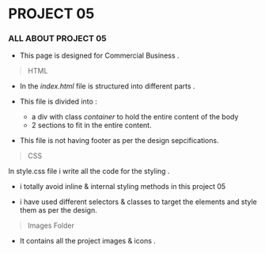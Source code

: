 # PROJECT 05

### ALL ABOUT PROJECT 05

  - This page is designed for Commercial Business .

>HTML

- In the *index.html* file is  structured into different parts .

- This file is divided into :

   - a div with class *container* to hold the entire content of the body
   - 2 sections to fit in the entire content.


- This file is not having footer as per the design sepcifications.


> CSS

In style.css file i write all the code for the styling . 

- i totally avoid inline & internal styling  methods in this project 05

- i have used different selectors & classes to target the elements and style them as per the design.

> Images Folder

- It contains all the project images & icons .